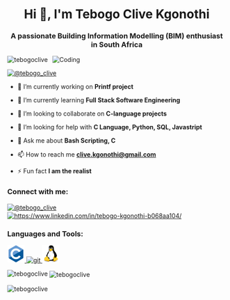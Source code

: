 <h1 align="center">Hi 👋, I'm Tebogo Clive Kgonothi</h1>
<h3 align="center">A passionate Building Information Modelling (BIM) enthusiast in South Africa</h3>
<img align="right" alt="Coding" width="400" src="https://cdn.dribbble.com/users/116207...">

<p align="left"> <img src="https://komarev.com/ghpvc/?username=tebogoclive&label=Profile%20views&color=0e75b6&style=flat" alt="tebogoclive" /> </p>

<p align="left"> <a href="https://twitter.com/@tebogo_clive" target="blank"><img src="https://img.shields.io/twitter/follow/@tebogo_clive?logo=twitter&style=for-the-badge" alt="@tebogo_clive" /></a> </p>

- 🔭 I’m currently working on **Printf project**

- 🌱 I’m currently learning **Full Stack Software Engineering**

- 👯 I’m looking to collaborate on **C-language projects**

- 🤝 I’m looking for help with **C Language, Python, SQL, Javastript**

- 💬 Ask me about **Bash Scripting, C**

- 📫 How to reach me **clive.kgonothi@gmail.com**

- ⚡ Fun fact **I am the realist**

<h3 align="left">Connect with me:</h3>
<p align="left">
<a href="https://twitter.com/@tebogo_clive" target="blank"><img align="center" src="https://raw.githubusercontent.com/rahuldkjain/github-profile-readme-generator/master/src/images/icons/Social/twitter.svg" alt="@tebogo_clive" height="30" width="40" /></a>
<a href="https://linkedin.com/in/https://www.linkedin.com/in/tebogo-kgonothi-b068aa104/" target="blank"><img align="center" src="https://raw.githubusercontent.com/rahuldkjain/github-profile-readme-generator/master/src/images/icons/Social/linked-in-alt.svg" alt="https://www.linkedin.com/in/tebogo-kgonothi-b068aa104/" height="30" width="40" /></a>
</p>

<h3 align="left">Languages and Tools:</h3>
<p align="left"> <a href="https://www.cprogramming.com/" target="_blank" rel="noreferrer"> <img src="https://raw.githubusercontent.com/devicons/devicon/master/icons/c/c-original.svg" alt="c" width="40" height="40"/> </a> <a href="https://git-scm.com/" target="_blank" rel="noreferrer"> <img src="https://www.vectorlogo.zone/logos/git-scm/git-scm-icon.svg" alt="git" width="40" height="40"/> </a> <a href="https://www.linux.org/" target="_blank" rel="noreferrer"> <img src="https://raw.githubusercontent.com/devicons/devicon/master/icons/linux/linux-original.svg" alt="linux" width="40" height="40"/> </a> </p>

<p><img align="left" src="https://github-readme-stats.vercel.app/api/top-langs?username=tebogoclive&show_icons=true&locale=en&layout=compact" alt="tebogoclive" /></p>

<p>&nbsp;<img align="center" src="https://github-readme-stats.vercel.app/api?username=tebogoclive&show_icons=true&locale=en" alt="tebogoclive" /></p>

<p><img align="center" src="https://github-readme-streak-stats.herokuapp.com/?user=tebogoclive&" alt="tebogoclive" /></p>
